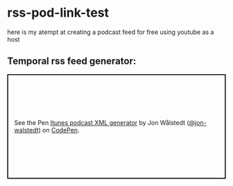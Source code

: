 # rss-pod-link-test

here is my atempt at creating a podcast feed for free using youtube as a host

## Temporal rss feed generator:


<p class="codepen" data-height="241" data-theme-id="0" data-default-tab="html,result" data-user="jon-walstedt" data-slug-hash="jsIup" style="height: 241px; box-sizing: border-box; display: flex; align-items: center; justify-content: center; border: 2px solid black; margin: 1em 0; padding: 1em;" data-pen-title="Itunes podcast XML generator">
  <span>See the Pen <a href="https://codepen.io/jon-walstedt/pen/jsIup/">
  Itunes podcast XML generator</a> by Jon Wålstedt (<a href="https://codepen.io/jon-walstedt">@jon-walstedt</a>)
  on <a href="https://codepen.io">CodePen</a>.</span>
</p>
<script async src="https://static.codepen.io/assets/embed/ei.js"></script>




